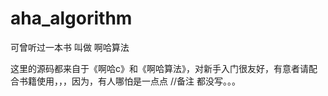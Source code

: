 # aha_algorithm
可曾听过一本书 叫做 啊哈算法

这里的源码都来自于《啊哈c》和《啊哈算法》，对新手入门很友好，有意者请配合书籍使用，，，因为，有人哪怕是一点点 //备注 都没写。。。
